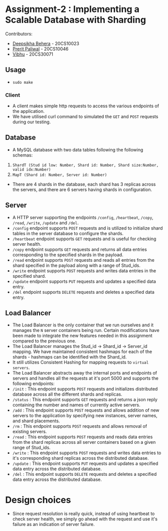 # Assignment-2 : Implementing a Scalable Database with Sharding

Contributors:
- [Deepsikha Behera](https://github.com/deepsikhabehera) - 20CS10023
- [Prerit Paliwal](https://github.com/preritpaliwal/) - 20CS10046
- [Vibhu](https://github.com/vibhu-yadav) - 20CS30071

## Usage
- `sudo make`

### Client
- A client makes simple http requests to access the various endpoints of the application.
- We have utilised curl command to simulated the `GET` and `POST` requests during our testing.

## Database
- A MySQL database with two data tables following the following schemas:
1) `ShardT (Stud id low: Number, Shard id: Number, Shard size:Number, valid idx:Number)`
2) `MapT (Shard id: Number, Server id: Number)`
- There are 4 shards in the database, each shard has 3 replicas across the servers, and there are 6 servers having shards in configuration.

## Server
- A HTTP server supporting the endpoints `/config`, `/heartbeat`, `/copy`, `/read`, `/write`, `/update` and `/del`.
- `/config` endpoint supports `POST` requests and is utilized to initialize shard tables in the server database to configure the shards.
- `/heartbeat`  endpoint supports `GET` requests and is useful for checking server health.
- `/copy` endpoint supports `GET` requests and returns all data entries corresponding to the specified shards in the payload.
- `/read` endpoint supports `POST` requests and reads all entries from the shard specified in the payload along with a range of Stud_ids.
- `/write` endpoint supports `POST` requests and writes data entries in the specified shard.
- `/update` endpoint supports `PUT` requests and updates a specified data entry.
- `/del` endpoint supports `DELETE` requests and deletes a specified data entry.

## Load Balancer
- The Load Balancer is the only container that we run ourselves and it manages the `N` server containers being run. Certain modifications have been made to integrate the new features needed in this assignment compared to the previous one.
- The Load Balancer manages the Stud_id -> Shard_id -> Server_id mapping. We have maintained consistent hashmaps for each of the shards - hashmaps can be identified with the Shard_id. 
- It still utilizes Consistent Hashing for mapping requests to `virtual servers`.
- The Load Balancer abstracts away the internal ports and endpoints of servers and handles all the requests at it's port 5000 and supports the following endpoints:
- `/init` : This endpoint supports `POST` requests and initializes distributed database across all the different shards and replicas.
- `/status` : This endpoint supports `GET` requests and returns a json reply containing the number and names of currently active servers.
- `/add` : This endpoint supports `POST` requests and allows addition of new servers to the application by specifying new instances, server names, and shard placements.
- `/rm` : This endpoint supports `POST` requests and allows removal of existing servers.
- `/read` : This endpoint supports `POST` requests and reads data entries from the shard replicas across all server containers based on a given range of Stud_ids.
- `/write` : This endpoint supports `POST` requests and writes data entries to it's corresponding shard replicas across the distributed database.
- `/update` : This endpoint supports `PUT` requests and updates a specified data entry across the distributed database.
- `/del` : This endpoint supports `DELETE` requests and deletes a specified data entry across the distributed database.

# Design choices 

- Since request resolution is really quick, instead of using heartbeat to check server health, we simply go ahead with the request and use it's failure as an indication of server failure. 
